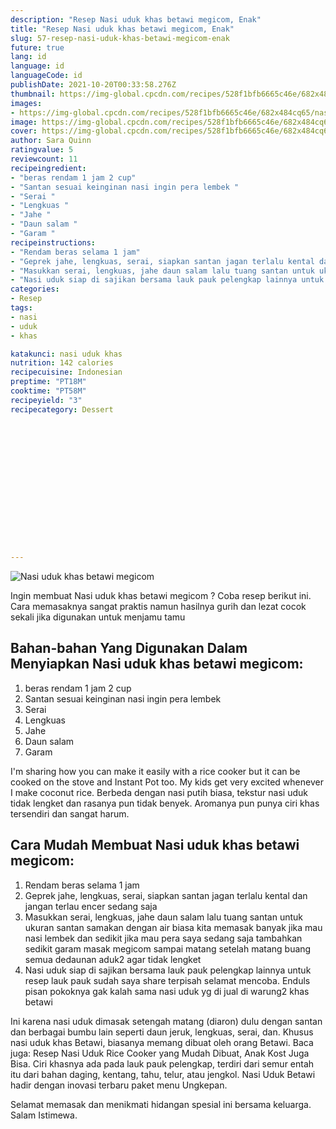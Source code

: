 ```yaml
---
description: "Resep Nasi uduk khas betawi megicom, Enak"
title: "Resep Nasi uduk khas betawi megicom, Enak"
slug: 57-resep-nasi-uduk-khas-betawi-megicom-enak
future: true
lang: id
language: id
languageCode: id
publishDate: 2021-10-20T00:33:58.276Z 
thumbnail: https://img-global.cpcdn.com/recipes/528f1bfb6665c46e/682x484cq65/nasi-uduk-khas-betawi-megicom-foto-resep-utama.png
images:
- https://img-global.cpcdn.com/recipes/528f1bfb6665c46e/682x484cq65/nasi-uduk-khas-betawi-megicom-foto-resep-utama.png
image: https://img-global.cpcdn.com/recipes/528f1bfb6665c46e/682x484cq65/nasi-uduk-khas-betawi-megicom-foto-resep-utama.png
cover: https://img-global.cpcdn.com/recipes/528f1bfb6665c46e/682x484cq65/nasi-uduk-khas-betawi-megicom-foto-resep-utama.png
author: Sara Quinn
ratingvalue: 5
reviewcount: 11
recipeingredient:
- "beras rendam 1 jam 2 cup"
- "Santan sesuai keinginan nasi ingin pera lembek "
- "Serai "
- "Lengkuas "
- "Jahe "
- "Daun salam "
- "Garam "
recipeinstructions:
- "Rendam beras selama 1 jam"
- "Geprek jahe, lengkuas, serai, siapkan santan jagan terlalu kental dan jangan terlau encer sedang saja"
- "Masukkan serai, lengkuas, jahe daun salam lalu tuang santan untuk ukuran santan samakan dengan air biasa kita memasak banyak jika mau nasi lembek dan sedikit jika mau pera saya sedang saja tambahkan sedikit garam masak megicom sampai matang setelah matang buang semua dedaunan aduk2 agar tidak lengket"
- "Nasi uduk siap di sajikan bersama lauk pauk pelengkap lainnya untuk resep lauk pauk sudah saya share terpisah selamat mencoba. Enduls pisan pokoknya gak kalah sama nasi uduk yg di jual di warung2 khas betawi"
categories:
- Resep
tags:
- nasi
- uduk
- khas

katakunci: nasi uduk khas 
nutrition: 142 calories
recipecuisine: Indonesian
preptime: "PT18M"
cooktime: "PT58M"
recipeyield: "3"
recipecategory: Dessert


     
    
    
    
    
    
    
    
    
    
    
      
    
---
```



![Nasi uduk khas betawi megicom](https://img-global.cpcdn.com/recipes/528f1bfb6665c46e/682x484cq65/nasi-uduk-khas-betawi-megicom-foto-resep-utama.png)

Ingin membuat Nasi uduk khas betawi megicom ? Coba resep berikut ini. Cara memasaknya sangat praktis namun hasilnya gurih dan lezat cocok sekali jika digunakan untuk menjamu tamu

<!--inarticleads1-->

## Bahan-bahan Yang Digunakan Dalam Menyiapkan Nasi uduk khas betawi megicom:

1. beras rendam 1 jam 2 cup
1. Santan sesuai keinginan nasi ingin pera lembek 
1. Serai 
1. Lengkuas 
1. Jahe 
1. Daun salam 
1. Garam 

I&#39;m sharing how you can make it easily with a rice cooker but it can be cooked on the stove and Instant Pot too. My kids get very excited whenever I make coconut rice. Berbeda dengan nasi putih biasa, tekstur nasi uduk tidak lengket dan rasanya pun tidak benyek. Aromanya pun punya ciri khas tersendiri dan sangat harum. 

<!--inarticleads2-->

## Cara Mudah Membuat Nasi uduk khas betawi megicom:

1. Rendam beras selama 1 jam
1. Geprek jahe, lengkuas, serai, siapkan santan jagan terlalu kental dan jangan terlau encer sedang saja
1. Masukkan serai, lengkuas, jahe daun salam lalu tuang santan untuk ukuran santan samakan dengan air biasa kita memasak banyak jika mau nasi lembek dan sedikit jika mau pera saya sedang saja tambahkan sedikit garam masak megicom sampai matang setelah matang buang semua dedaunan aduk2 agar tidak lengket
1. Nasi uduk siap di sajikan bersama lauk pauk pelengkap lainnya untuk resep lauk pauk sudah saya share terpisah selamat mencoba. Enduls pisan pokoknya gak kalah sama nasi uduk yg di jual di warung2 khas betawi


Ini karena nasi uduk dimasak setengah matang (diaron) dulu dengan santan dan berbagai bumbu lain seperti daun jeruk, lengkuas, serai, dan. Khusus nasi uduk khas Betawi, biasanya memang dibuat oleh orang Betawi. Baca juga: Resep Nasi Uduk Rice Cooker yang Mudah Dibuat, Anak Kost Juga Bisa. Ciri khasnya ada pada lauk pauk pelengkap, terdiri dari semur entah itu dari bahan daging, kentang, tahu, telur, atau jengkol. Nasi Uduk Betawi hadir dengan inovasi terbaru paket menu Ungkepan. 

Selamat memasak dan menikmati hidangan spesial ini bersama keluarga. Salam Istimewa.
